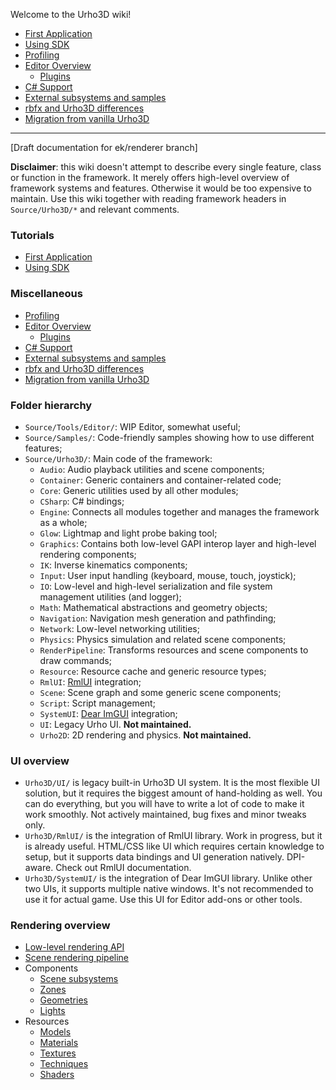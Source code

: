Welcome to the Urho3D wiki!

* [First Application](first-application)
* [Using SDK](Using-SDK)
* [Profiling](Profiling)
* [Editor Overview](Editor)
  * [Plugins](Plugins)
* [C# Support](C%23-support)
* [External subsystems and samples](External-subsystems-and-samples)
* [rbfx and Urho3D differences](rbfx-and-Urho3D-differences)
* [Migration from vanilla Urho3D](Migration-from-vanilla-Urho3D)

---

[Draft documentation for ek/renderer branch]

**Disclaimer**: this wiki doesn't attempt to describe every single feature, class or function in the framework.
It merely offers high-level overview of framework systems and features.
Otherwise it would be too expensive to maintain.
Use this wiki together with reading framework headers in `Source/Urho3D/*` and relevant comments.

### Tutorials

* [First Application](first-application)
* [Using SDK](Using-SDK)

### Miscellaneous

* [Profiling](Profiling)
* [Editor Overview](Editor)
  * [Plugins](Plugins)
* [C# Support](C%23-support)
* [External subsystems and samples](External-subsystems-and-samples)
* [rbfx and Urho3D differences](rbfx-and-Urho3D-differences)
* [Migration from vanilla Urho3D](Migration-from-vanilla-Urho3D)

### Folder hierarchy

* `Source/Tools/Editor/`: WIP Editor, somewhat useful;
* `Source/Samples/`: Code-friendly samples showing how to use different features;
* `Source/Urho3D/`: Main code of the framework:
  * `Audio`: Audio playback utilities and scene components;
  * `Container`: Generic containers and container-related code;
  * `Core`: Generic utilities used by all other modules;
  * `CSharp`: C# bindings;
  * `Engine`: Connects all modules together and manages the framework as a whole;
  * `Glow`: Lightmap and light probe baking tool;
  * `Graphics`: Contains both low-level GAPI interop layer and high-level rendering components;
  * `IK`: Inverse kinematics components;
  * `Input`: User input handling (keyboard, mouse, touch, joystick);
  * `IO`: Low-level and high-level serialization and file system management utilities (and logger);
  * `Math`: Mathematical abstractions and geometry objects;
  * `Navigation`: Navigation mesh generation and pathfinding;
  * `Network`: Low-level networking utilities;
  * `Physics`: Physics simulation and related scene components;
  * `RenderPipeline`: Transforms resources and scene components to draw commands;
  * `Resource`: Resource cache and generic resource types;
  * `RmlUI`: [RmlUI](https://github.com/mikke89/RmlUi) integration;
  * `Scene`: Scene graph and some generic scene components;
  * `Script`: Script management;
  * `SystemUI`: [Dear ImGUI](https://github.com/ocornut/imgui) integration;
  * `UI`: Legacy Urho UI. **Not maintained.**
  * `Urho2D`: 2D rendering and physics. **Not maintained.**

### UI overview

* `Urho3D/UI/` is legacy built-in Urho3D UI system. It is the most flexible UI solution, but it requires the biggest amount of hand-holding as well. You can do everything, but you will have to write a lot of code to make it work smoothly. Not actively maintained, bug fixes and minor tweaks only.
* `Urho3D/RmlUI/` is the integration of RmlUI library. Work in progress, but it is already useful. HTML/CSS like UI which requires certain knowledge to setup, but it supports data bindings and UI generation natively. DPI-aware. Check out RmlUI documentation.
* `Urho3D/SystemUI/` is the integration of Dear ImGUI library. Unlike other two UIs, it supports multiple native windows. It's not recommended to use it for actual game. Use this UI for Editor add-ons or other tools.

### Rendering overview

* [Low-level rendering API](Low-level-Rendering-API)
* [Scene rendering pipeline](Scene-Rendering-Pipeline)
* Components
  * [Scene subsystems](Scene-Rendering-Subsystems)
  * [Zones](Rendering-Zones)
  * [Geometries](Rendering-Geometries)
  * [Lights](Rendering-Lights)
* Resources
  * [Models](Model-Resources)
  * [Materials](Material-Resources)
  * [Textures](Texture-Resources)
  * [Techniques](Rendering-Techniques)
  * [Shaders](Rendering-Shaders)
